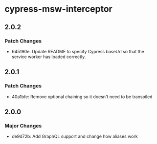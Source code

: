 # cypress-msw-interceptor

## 2.0.2

### Patch Changes

- 645190e: Update README to specify Cypress baseUrl so that the service worker
  has loaded correctly.

## 2.0.1

### Patch Changes

- 40a1bfe: Remove optional chaining so it doesn't need to be transpiled

## 2.0.0

### Major Changes

- de9d72b: Add GraphQL support and change how aliases work
